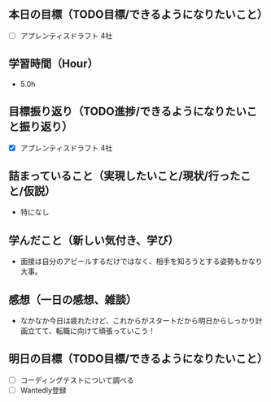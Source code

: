 ## 本日の目標（TODO目標/できるようになりたいこと）
- [ ] アプレンティスドラフト 4社
　
## 学習時間（Hour）
- 5.0h

## 目標振り返り（TODO進捗/できるようになりたいこと振り返り）
- [x] アプレンティスドラフト 4社

##  詰まっていること（実現したいこと/現状/行ったこと/仮説）
- 特になし

## 学んだこと（新しい気付き、学び）
- 面接は自分のアピールするだけではなく、相手を知ろうとする姿勢もかなり大事。

## 感想（一日の感想、雑談）
- なかなか今日は疲れたけど、これからがスタートだから明日からしっかり計画立てて、転職に向けて頑張っていこう！

## 明日の目標（TODO目標/できるようになりたいこと）
- [ ] コーディングテストについて調べる
- [ ] Wantedly登録
